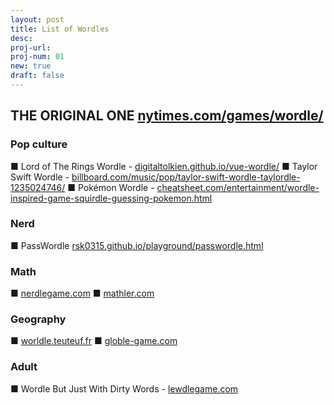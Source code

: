 ```yaml
---
layout: post
title: List of Wordles
desc:
proj-url:
proj-num: 01
new: true
draft: false
---
```



## THE ORIGINAL ONE [nytimes.com/games/wordle/](https://www.nytimes.com/games/wordle/index.html)

### Pop culture
■ Lord of The Rings Wordle - [digitaltolkien.github.io/vue-wordle/](https://digitaltolkien.github.io/vue-wordle/)
■ Taylor Swift Wordle - [billboard.com/music/pop/taylor-swift-wordle-taylordle-1235024746/](https://www.billboard.com/music/pop/taylor-swift-wordle-taylordle-1235024746/)
■ Pokémon Wordle - [cheatsheet.com/entertainment/wordle-inspired-game-squirdle-guessing-pokemon.html](https://www.cheatsheet.com/entertainment/wordle-inspired-game-squirdle-guessing-pokemon.html/)

### Nerd
■ PassWordle [rsk0315.github.io/playground/passwordle.html](https://rsk0315.github.io/playground/passwordle.html)

###  Math
■ [nerdlegame.com](https://nerdlegame.com/)
■ [mathler.com](https://www.mathler.com/)


### Geography
■ [worldle.teuteuf.fr](https://worldle.teuteuf.fr/)
■ [globle-game.com](https://globle-game.com/)

### Adult
■ Wordle But Just With Dirty Words - [lewdlegame.com](https://www.lewdlegame.com/)
